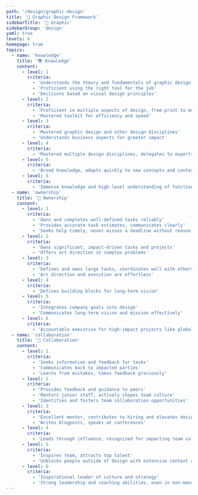 ```yaml
---
path: '/design/graphic-design'
title: '🎯 Graphic Design Framework'
sidebarTitle: '🎯 Graphic'
sidebarGroup: 'design'
yaml: true
levels: 6
homepage: true
topics:
  - name: 'knowledge'
    title: '📚 Knowledge'
    content:
      - level: 1
        criteria:
          - 'Understands the theory and fundamentals of graphic design'
          - 'Proficient using the right tool for the job'
          - 'Decisions based on visual design principles'
      - level: 2
        criteria:
          - 'Proficient in multiple aspects of design, from print to motion'
          - 'Mastered toolkit for efficiency and speed'
      - level: 3
        criteria:
          - 'Mastered graphic design and other design disciplines'
          - 'Understands business aspects for greater impact'
      - level: 4
        criteria:
          - 'Mastered multiple design disciplines, delegates to experts'
      - level: 5
        criteria:
          - 'Broad knowledge, adapts quickly to new concepts and contexts'
      - level: 6
        criteria:
          - 'Immense knowledge and high-level understanding of function’s intersection with company and business'
  - name: 'ownership'
    title: '🔑 Ownership'
    content:
      - level: 1
        criteria:
          - 'Owns and completes well-defined tasks reliably'
          - 'Provides accurate task estimates, communicates clearly'
          - 'Seeks help timely, never misses a deadline without reason'
      - level: 2
        criteria:
          - 'Owns significant, impact-driven tasks and projects'
          - 'Offers art direction in complex problems'
      - level: 3
        criteria:
          - 'Defines and owns large tasks, coordinates well with others'
          - 'Art direction and execution are effortless'
      - level: 4
        criteria:
          - 'Defines building blocks for long-term vision'
      - level: 5
        criteria:
          - 'Integrates company goals into design'
          - 'Communicates long-term vision and mission effectively'
      - level: 6
        criteria:
          - 'Accountable executive for high-impact projects like global rebranding'
  - name: 'collaboration'
    title: '🤝 Collaboration'
    content:
      - level: 1
        criteria:
          - 'Seeks information and feedback for tasks'
          - 'Communicates back to impacted parties'
          - 'Learns from mistakes, takes feedback graciously'
      - level: 2
        criteria:
          - 'Provides feedback and guidance to peers'
          - 'Mentors junior staff, actively shapes team culture'
          - 'Identifies and fosters team collaboration opportunities'
      - level: 3
        criteria:
          - 'Excellent mentor, contributes to hiring and elevates design culture'
          - 'Writes blogposts, speaks at conferences'
      - level: 4
        criteria:
          - 'Leads through influence, recognized for impacting team culture'
      - level: 5
        criteria:
          - 'Inspires team, attracts top talent'
          - 'Unblocks people outside of Design with extensive context and willingness'
      - level: 6
        criteria:
          - 'Inspirational leader of culture and strategy'
          - 'Strong leadership and coaching abilities, even in non-managerial roles'
---
```

